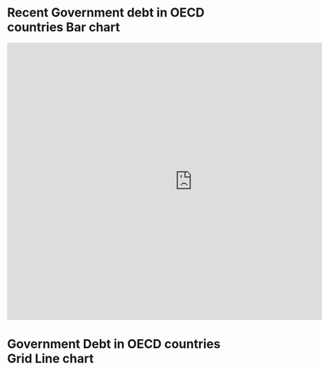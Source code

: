# Recent Government debt in OECD countries Bar chart
<iframe src="https://data.oecd.org/chart/6gQW" width="860" height="645" style="border: 0" mozallowfullscreen="true" webkitallowfullscreen="true" allowfullscreen="true"><a href="https://data.oecd.org/chart/6gQW" target="_blank">OECD Chart: General government debt, Total, % of GDP, Annual, 2019</a></iframe>

# Government Debt in OECD countries Grid Line chart 
<div class="flourish-embed flourish-chart" data-src="visualisation/5299176"><script src="https://public.flourish.studio/resources/embed.js"></script></div>
